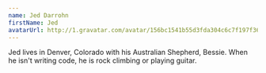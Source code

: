 ```yaml
---
name: Jed Darrohn
firstName: Jed
avatarUrl: http://1.gravatar.com/avatar/156bc1541b55d3fda304c6c7f197f36c?s=96&d=mm&r=g
---
```


Jed lives in Denver, Colorado with his Australian Shepherd, Bessie. When he isn't writing code, he is rock climbing or playing guitar.
